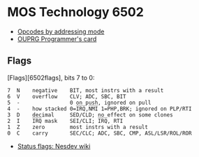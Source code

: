 MOS Technology 6502
===================

- [Opcodes by addressing mode](opcodes)
- [OUPRG Programmer's card](progcard)


Flags
-----

[Flags][6502flags], bits 7 to 0:

    7  N    negative    BIT, most instrs with a result
    6  V    overflow    CLV; ADC, SBC, BIT
    5  -                0 on push, ignored on pull
    4  -    how stacked 0=I̅R̅Q̅,N̅M̅I̅ 1=PHP,BRK; ignored on PLP/RTI
    3  D    decimal     SED/CLD; no effect on some clones
    2  I    I̅R̅Q̅ mask    SEI/CLI; I̅R̅Q̅, RTI
    1  Z    zero        most instrs with a result
    0  C    carry       SEC/CLC; ADC, SBC, CMP, ASL/LSR/ROL/ROR

- [Status flags: Nesdev wiki][nesdev-flags]



<!-------------------------------------------------------------------->
[nesdev-flags]: https://wiki.nesdev.com/w/index.php/Status_flags
